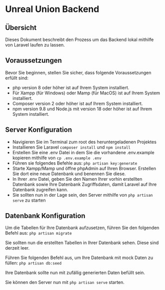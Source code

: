 # Unreal Union Backend

## Übersicht
Dieses Dokument beschreibt den Prozess um das Backend lokal mithilfe von Laravel laufen zu lassen.

## Voraussetzungen
Bevor Sie beginnen, stellen Sie sicher, dass folgende Voraussetzungen erfüllt sind:

- php version 8 oder höher ist auf Ihrem System installiert.
- Für Xampp (für Windows) oder Mamp (für MacOS) ist auf Ihrem System installiert.
- Composer version 2 oder höher ist auf Ihrem System installiert.
- npm version 9.8 und Node.js mit version 18 oder höher ist auf Ihrem System installiert.

## Server Konfiguration
- Navigieren Sie im Terminal zum root des heruntergeladenen Projektes
- Installieren Sie Laravel `composer install` und `npm install`
- Erstellen Sie eine .env Datei in dem Sie die vorhandene .env.example kopieren mithilfe von `cp .env.example .env`
- Führen sie folgendes Befehle aus: `php artisan key:generate`
- Starte Xampp/Mamp und öffne phpAdmin auf Ihren Browser. Erstellen Sie dort eine neue Datenbank und benennen Sie diese.
- In Ihrer .env Datei, geben Sie den Namen Ihrer vorhin erstellten Datenbank sowie Ihre Datenbank Zugriffsdaten, damit Laravel auf Ihre Datenbank zugreifen kann.
- Sie sollten nun in der Lage sein, den Server mithilfe von `php artisan serve` zu starten

## Datenbank Konfiguration
Um die Tabellen für Ihre Datenbank aufzusetzen, führen Sie den folgenden Befehl aus: `php artisan migrate`

Sie sollten nun die erstellten Tabellen in Ihrer Datenbank sehen. Diese sind derzeit leer.

Führen Sie folgenden Befehl aus, um Ihre Datenbank mit mock Daten zu füllen: `php artisan db:seed`

Ihre Datenbank sollte nun mit zufällig generierten Daten befüllt sein.

Sie können den Server nun mit `php artisan serve` starten.
